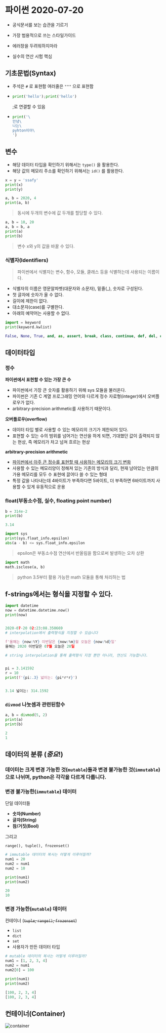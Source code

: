 # 파이썬 2020-07-20

- 공식문서를 보는 습관을 기르기

- 가장 범용적으로 쓰는 스타일가이드

- 에러창을 두려워하지마라
- 실수의 연산 시험 핵심

## 기초문법(Syntax)

- 주석은  `#` 로 표현함 여러줄은 `"""` 으로 표현함

- ```python
  print('hello');print('hello')
  ```

  ;로 연결할 수 있음

- ```python
  print('\
  안녕\
  나는\
  pyhton이야\
  ')
  ```

## 변수

- 해당 데이터 타입을 확인하기 위해서는 `type()` 을 활용한다.
- 해당 값의 메모리 주소를 확인하기 위해서는 `id()` 를 활용한다.

```python
x = y = 'ssafy'
print(x)
print(y)
```

```python
a, b = 2020, 4
print(a, b)
```

> 동시에 두개의 변수에 값 두개를 할당할 수 있다.



```python
a, b = 10, 20 
a, b = b, a
print(a)
print(b)
```

> 변수 x와 y의 값을 바꿀 수 있다.

### 식별자(Identifiers)

> 파이썬에서 식별자는 변수, 함수, 모듈, 클래스 등을 식별하는데 사용되는 이름이다.

- 식별자의 이름은 영문알파벳(대문자와 소문자), 밑줄(_), 숫자로 구성된다.
- 첫 글자에 숫자가 올 수 없다.
- 길이에 제한이 없다.
- 대소문자(case)를 구별한다.
- 아래의 예약어는 사용할 수 없다.

```python
import = keyword
print(keyword.kwlist)

False, None, True, and, as, assert, break, class, continue, def, del, elif, else, except, finally, for, from, global, if, import, in, is, lambda, nonlocal, not, or, pass, raise, return, try, while, with, yield
```

### 



## 데이터타입

### 정수

**파이썬에서 표현할 수 있는 가장 큰 수**

- 파이썬에서 가장 큰 숫자를 활용하기 위해 sys 모듈을 불러온다.
- 파이썬은 기존 C 계열 프로그래밍 언어와 다르게 정수 자료형(integer)에서 오버플로우가 없다.
- arbitrary-precision arithmetic를 사용하기 때문이다.

**오버플로우(overflow)**

- 데이터 타입 별로 사용할 수 있는 메모리의 크기가 제한되어 있다.
- 표현할 수 있는 수의 범위를 넘어가는 연산을 하게 되면, 기대했던 값이 출력되지 않는 현상, 즉 메모리가 차고 넘쳐 흐르는 현상

**arbitrary-precision arithmetic**

- [파이썬에서 아주 큰 정수를 표현할 때 사용하는 메모리의 크기 변화](https://mortada.net/can-integer-operations-overflow-in-python.html)
- 사용할 수 있는 메모리양이 정해져 있는 기존의 방식과 달리, 현재 남아있는 만큼의 가용 메모리를 모두 수 표현에 끌어다 쓸 수 있는 형태
- 특정 값을 나타내는데 4바이트가 부족하다면 5바이트, 더 부족하면 6바이트까지 사용할 수 있게 유동적으로 운용

### float(부동소수점, 실수, floating point number)

```python
b = 314e-2
print(b)

3.14
```

```python
import sys
print(sys.float_info.epsilon)
abs(a - b) <= sys.float_info.epsilon
```

> epsilon은 부동소수점 연산에서 반올림을 함으로써 발생하는 오차 상환



```python
import math
math.isclose(a, b)
```

> python 3.5부터 활용 가능한 math 모듈을 통해 처리하는 법

## f-strings에서는 형식을 지정할 수 있다.

```python
import datetime
now = datetime.datetime.now()
print(now)


2020-07-20 02:23:08.350669
# interpolation에서 출력형식을 지정할 수 있습니다

f'올해는 {now:%Y} 이번달은 {now:%m}월 오늘은 {now:%d}일'
올해는 2020 이번달은 07월 오늘은 20일

```

```python
# string interpolation을 통해 출력형식 지정 뿐만 아니라, 연산도 가능합니다.


pi = 3.141592
r = 10
print(f'{pi:.3} 넓이는: {pi*r*r}')


3.14 넓이는: 314.1592
```



### `divmod` 나눗셈과 관련된함수 

```python
a, b = divmod(5, 2)
print(a)
print(b)

2
1
```



## 데이터의 분류 (*중요*!)

### 데이터는 크게 변경 가능한 것(`mutable`)들과 변경 불가능한 것(`immutable`)으로 나뉘며, python은 각각을 다르게 다룹니다.

### 변경 불가능한(`immutable`) 데이터

단일 데이터들

- **숫자(Number)**
- **글자(String)**
- **참/거짓(Bool)**

그리고

```
range(), tuple(), frozenset()
```

```python
# immutable 데이터의 복사는 어떻게 이루어질까?
num1 = 20
num2 = num1 
num2 = 10

print(num1)
print(num2)

20
10
```

### 변경 가능한(`mutable`) 데이터

컨테이너 (~~`tuple`, `range()`, `frozenset`~~)

- `list`
- `dict`
- `set`
- 사용자가 만든 데이터 타입

```python
# mutable 데이터의 복사는 어떻게 이루어질까?
num1 = [1, 2, 3, 4]
num2 = num1
num2[0] = 100

print(num1)
print(num2)

[100, 2, 3, 4]
[100, 2, 3, 4]
```

## 컨테이너(Container)

![container](https://user-images.githubusercontent.com/18046097/61180439-44e60d80-a651-11e9-9adc-e60fa57c2165.png)